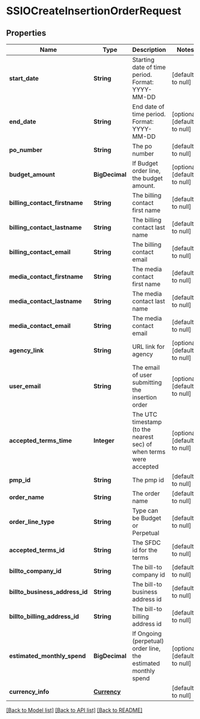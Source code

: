 # SSIOCreateInsertionOrderRequest
## Properties

| Name | Type | Description | Notes |
|------------ | ------------- | ------------- | -------------|
| **start\_date** | **String** | Starting date of time period. Format: YYYY-MM-DD | [default to null] |
| **end\_date** | **String** | End date of time period. Format: YYYY-MM-DD | [optional] [default to null] |
| **po\_number** | **String** | The po number | [default to null] |
| **budget\_amount** | **BigDecimal** | If Budget order line, the budget amount. | [optional] [default to null] |
| **billing\_contact\_firstname** | **String** | The billing contact first name | [default to null] |
| **billing\_contact\_lastname** | **String** | The billing contact last name | [default to null] |
| **billing\_contact\_email** | **String** | The billing contact email | [default to null] |
| **media\_contact\_firstname** | **String** | The media contact first name | [default to null] |
| **media\_contact\_lastname** | **String** | The media contact last name | [default to null] |
| **media\_contact\_email** | **String** | The media contact email | [default to null] |
| **agency\_link** | **String** | URL link for agency | [optional] [default to null] |
| **user\_email** | **String** | The email of user submitting the insertion order | [optional] [default to null] |
| **accepted\_terms\_time** | **Integer** | The UTC timestamp (to the nearest sec) of when terms were accepted | [optional] [default to null] |
| **pmp\_id** | **String** | The pmp id | [default to null] |
| **order\_name** | **String** | The order name | [default to null] |
| **order\_line\_type** | **String** | Type can be Budget or Perpetual | [default to null] |
| **accepted\_terms\_id** | **String** | The SFDC id for the terms | [default to null] |
| **billto\_company\_id** | **String** | The bill-to company id | [default to null] |
| **billto\_business\_address\_id** | **String** | The bill-to business address id | [default to null] |
| **billto\_billing\_address\_id** | **String** | The bill-to billing address id | [default to null] |
| **estimated\_monthly\_spend** | **BigDecimal** | If Ongoing (perpetual) order line, the estimated monthly spend | [optional] [default to null] |
| **currency\_info** | [**Currency**](Currency.md) |  | [default to null] |

[[Back to Model list]](../README.md#documentation-for-models) [[Back to API list]](../README.md#documentation-for-api-endpoints) [[Back to README]](../README.md)

